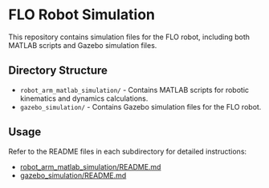 # FLO Robot Simulation

This repository contains simulation files for the FLO robot, including both MATLAB scripts and Gazebo simulation files.

## Directory Structure

- `robot_arm_matlab_simulation/` - Contains MATLAB scripts for robotic kinematics and dynamics calculations.
- `gazebo_simulation/` - Contains Gazebo simulation files for the FLO robot.

## Usage

Refer to the README files in each subdirectory for detailed instructions:

- [robot_arm_matlab_simulation/README.md](robot_arm_matlab_simulation/README.md)
- [gazebo_simulation/README.md](gazebo_simulation/README.md)



